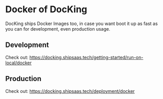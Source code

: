 # Docker of DocKing

DocKing ships Docker Images too, in case you want boot it up as fast as you can for development, even production usage.

## Development

Check out: https://docking.shipsaas.tech/getting-started/run-on-local/docker

## Production

Check out: https://docking.shipsaas.tech/deployment/docker
